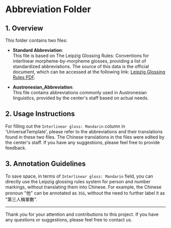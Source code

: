 # Abbreviation Folder

## 1. Overview

This folder contains two files:

- **Standard Abbreviation**:  
  This file is based on The Leipzig Glossing Rules: Conventions for interlinear morpheme-by-morpheme glosses, providing a list of standardized abbreviations. The source of this data is the official document, which can be accessed at the following link: [Leipzig Glossing Rules PDF](https://www.eva.mpg.de/lingua/pdf/Glossing-Rules.pdf).

- **Austronesian_Abbreviation**:  
  This file contains abbreviations commonly used in Austronesian linguistics, provided by the center's staff based on actual needs.

## 2. Usage Instructions

For filling out the `Interlinear gloss: Mandarin` column in 'UniversalTemplate', please refer to the abbreviations and their translations found in these two files. The Chinese translations in the files were edited by the center's staff. If you have any suggestions, please feel free to provide feedback.

## 3. Annotation Guidelines

To save space, in terms of `Interlinear gloss: Mandarin` field, you can directly use the Leipzig glossing rules system for person and number markings, without translating them into Chinese. For example, the Chinese pronoun "他" can be annotated as `3SG`, without the need to further label it as "第三人稱單數".

---

Thank you for your attention and contributions to this project. If you have any questions or suggestions, please feel free to contact us.
